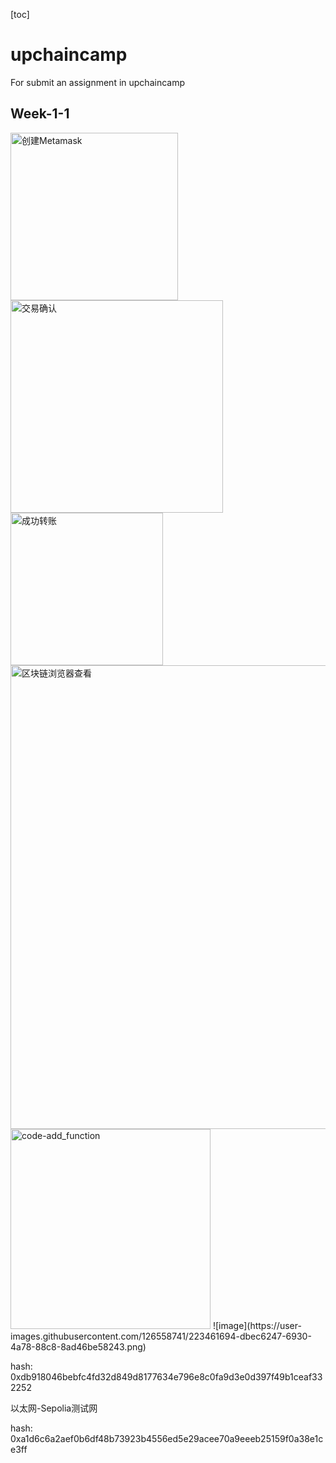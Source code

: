 [toc]

# upchaincamp
For submit an assignment in upchaincamp
## Week-1-1
<img width="268" alt="创建Metamask" src="https://user-images.githubusercontent.com/126558741/223460209-eca4c961-9fa3-4a83-9b9c-4d324dc1a147.png">
<img width="340" alt="交易确认" src="https://user-images.githubusercontent.com/126558741/223460257-413bf1b1-4055-4336-bc16-6ce2964e1f46.png">
<img width="244" alt="成功转账" src="https://user-images.githubusercontent.com/126558741/223460276-924b31a4-6d41-445b-8bd7-fcdc9ab398df.png">
<img width="742" alt="区块链浏览器查看" src="https://user-images.githubusercontent.com/126558741/223460284-ab79492e-48e5-4969-b4fc-854564836e14.png">
<img width="320" alt="code-add_function" src="https://user-images.githubusercontent.com/126558741/223460303-57edbf5a-fa81-4b55-89c7-311f3228879f.png">
![image](https://user-images.githubusercontent.com/126558741/223461694-dbec6247-6930-4a78-88c8-8ad46be58243.png)

hash: 0xdb918046bebfc4fd32d849d8177634e796e8c0fa9d3e0d397f49b1ceaf332252

以太网-Sepolia测试网

hash: 0xa1d6c6a2aef0b6df48b73923b4556ed5e29acee70a9eeeb25159f0a38e1ce3ff
